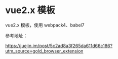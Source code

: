 # vue2.x 模板

vue2.x 模板，使用 webpack4、babel7



参考地址：

https://juejin.im/post/5c2ad8a3f265da611d66c186?utm_source=gold_browser_extension

